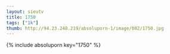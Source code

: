 ```yaml
--- 
layout: sieutv
title: 1750
tags: ["1k"]
thumb: http://94.23.248.219/absoluporn-1/image/002/1750.jpg
---
```

{% include absoluporn key="1750" %} 
